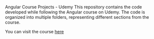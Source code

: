 Angular Course Projects - Udemy
This repository contains the code developed while following the Angular course on Udemy. The code is organized into multiple folders, representing different sections from the course.

You can visit the course [here ](https://www.udemy.com/course/the-complete-guide-to-angular-2)
